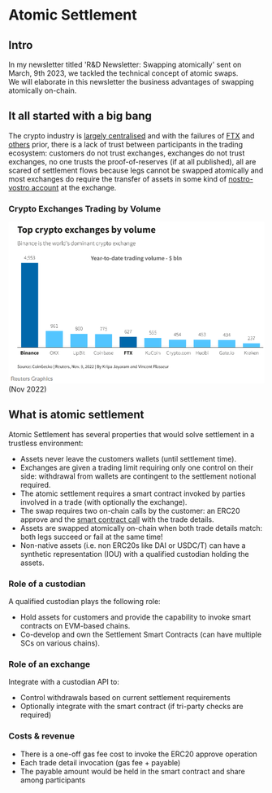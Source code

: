 # Atomic Settlement

## Intro

In my newsletter titled 'R&D Newsletter: Swapping atomically' sent on March, 9th 2023, we tackled
the technical concept of atomic swaps.  
We will elaborate in this newsletter the business advantages of swapping atomically on-chain.  

## It all started with a big bang
The crypto industry is [largely centralised](https://coinmarketcap.com/rankings/exchanges/) and with the 
failures of [FTX](https://www.nerdwallet.com/article/investing/ftx-crash) and [others](https://www.investopedia.com/terms/m/mt-gox.asp) prior,
there is a lack of trust between participants in the trading ecosystem: customers do not trust 
exchanges, exchanges do not trust exchanges, no one trusts the proof-of-reserves (if at all published),
all are scared of settlement flows because legs cannot be swapped atomically and most exchanges
do require the transfer of assets in some kind of [nostro-vostro account](https://www.investopedia.com/ask/answers/051815/what-difference-between-nostro-and-vostro-account.asp) at the exchange.  

### Crypto Exchanges Trading by Volume

![Crypto Exchanges Trading by Volume](./crypto-exchanges.png)
(Nov 2022)

## What is atomic settlement
Atomic Settlement has several properties that would solve settlement in a trustless environment:

- Assets never leave the customers wallets (until settlement time).
- Exchanges are given a trading limit requiring only one control on their side: withdrawal from wallets are contingent to the settlement notional required.
- The atomic settlement requires a smart contract invoked by parties involved in a trade (with optionally the exchange).
- The swap requires two on-chain calls by the customer: an ERC20 approve and the [smart contract call](https://tjdragon.github.io/zm-stl.github.io/) with the trade details.
- Assets are swapped atomically on-chain when both trade details match: both legs succeed or fail at the same time!
- Non-native assets (i.e. non ERC20s like DAI or USDC/T) can have a synthetic representation (IOU) with a qualified custodian holding the assets.

### Role of a custodian
A qualified custodian plays the following role:
- Hold assets for customers and provide the capability to invoke smart contracts on EVM-based chains.
- Co-develop and own the Settlement Smart Contracts (can have multiple SCs on various chains).

### Role of an exchange
Integrate with a custodian API to:
- Control withdrawals based on current settlement requirements
- Optionally integrate with the smart contract (if tri-party checks are required)

### Costs & revenue
- There is a one-off gas fee cost to invoke the ERC20 approve operation
- Each trade detail invocation (gas fee + payable)
- The payable amount would be held in the smart contract and share among participants
